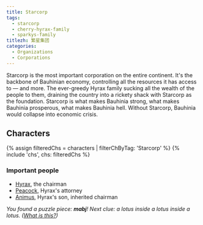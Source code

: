 ```yaml
---
title: Starcorp
tags:
  - starcorp
  - cherry-hyrax-family
  - sparkys-family
titlezh: 繁星集团
categories:
  - Organizations
  - Corporations
---
```


Starcorp is the most important corporation on the entire continent. It's the backbone of Bauhinian economy, controlling all the resources it has access to — and more. The ever-greedy Hyrax family sucking all the wealth of the people to them, draining the country into a rickety shack with Starcorp as the foundation. Starcorp is what makes Bauhinia strong, what makes Bauhinia prosperous, what makes Bauhinia hell. Without Starcorp, Bauhinia would collapse into economic crisis.

## Characters

<link rel="stylesheet" href="/css/characterspage.css">
{% assign filteredChs = characters | filterChByTag: 'Starcorp' %}
{% include 'chs', chs: filteredChs %}

### Important people

- [Hyrax](/characters/hyrax/), the chairman
- [Peacock](/characters/peacock/), Hyrax's attorney
- [Animus](/characters/animus/), Hyrax's son, inherited chairman

*You found a puzzle piece: **mabj**! Next clue: a lotus inside a lotus inside a lotus. ([What is this?](/fun/hunt/))*
